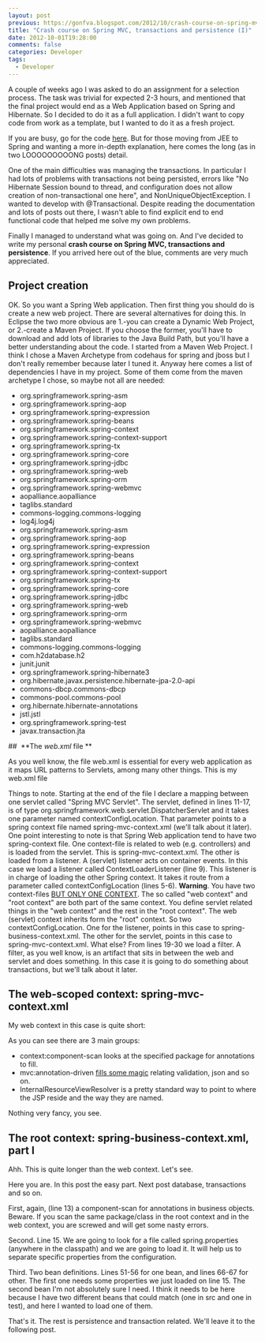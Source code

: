 ```yaml
---
layout: post
previous: https://gonfva.blogspot.com/2012/10/crash-course-on-spring-mvc-transactions.html
title: "Crash course on Spring MVC, transactions and persistence (I)"
date: 2012-10-01T19:28:00
comments: false
categories: Developer
tags:
  - Developer
---
```


A couple of weeks ago I was asked to do an assignment for a selection process. The task was trivial for expected 2-3 hours, and mentioned that the final project would end as a Web Application based on Spring and Hibernate. So I decided to do it as a full application. I didn't want to copy code from work as a template, but I wanted to do it as a fresh project.


If you are busy, go for the code [here](https://github.com/gonfva/assignments/tree/master/gfvQuoteJava). But for those moving from JEE to Spring and wanting a more in-depth explanation, here comes the long (as in two LOOOOOOOOONG posts) detail.

One of the main difficulties was managing the transactions. In particular I had lots of problems with transactions not being persisted, errors like "No Hibernate Session bound to thread, and configuration does not allow creation of non-transactional one here", and NonUniqueObjectException. I wanted to develop with @Transactional. Despite reading the documentation and lots of posts out there, I wasn't able to find explicit end to end functional code that helped me solve my own problems.


Finally I managed to understand what was going on. And I've decided to write my personal  **crash course on Spring MVC, transactions and persistence**. If you arrived here out of the blue, comments are very much appreciated.



## **Project creation**

OK. So you want a Spring Web application. Then first thing you should do is create a new web project. There are several alternatives for doing this. In Eclipse the two more obvious are 1.-you can create a Dynamic Web Project, or 2.-create a Maven Project. If you choose the former, you'll have to download and add lots of libraries to the Java Build Path, but you'll have a better understanding about the code. I started from a Maven Web Project. I think I chose a Maven Archetype from codehaus for spring and jboss but I don't really remember because later I tuned it.
Anyway here comes a list of dependencies I have in my project. Some of them come from the maven archetype I chose, so maybe not all are needed:

+ org.springframework.spring-asm
+ org.springframework.spring-aop
+ org.springframework.spring-expression
+ org.springframework.spring-beans
+ org.springframework.spring-context
+ org.springframework.spring-context-support
+ org.springframework.spring-tx
+ org.springframework.spring-core
+ org.springframework.spring-jdbc
+ org.springframework.spring-web
+ org.springframework.spring-orm
+ org.springframework.spring-webmvc
+ aopalliance.aopalliance
+ taglibs.standard
+ commons-logging.commons-logging
+ log4j.log4j
+ org.springframework.spring-asm
+ org.springframework.spring-aop
+ org.springframework.spring-expression
+ org.springframework.spring-beans
+ org.springframework.spring-context
+ org.springframework.spring-context-support
+ org.springframework.spring-tx
+ org.springframework.spring-core
+ org.springframework.spring-jdbc
+ org.springframework.spring-web
+ org.springframework.spring-orm
+ org.springframework.spring-webmvc
+ aopalliance.aopalliance
+ taglibs.standard
+ commons-logging.commons-logging
+ com.h2database.h2
+ junit.junit
+ org.springframework.spring-hibernate3
+ org.hibernate.javax.persistence.hibernate-jpa-2.0-api
+ commons-dbcp.commons-dbcp
+ commons-pool.commons-pool
+ org.hibernate.hibernate-annotations
+ jstl.jstl
+ org.springframework.spring-test
+ javax.transaction.jta

##  **The _web.xml_ file **

As you well know, the file web.xml is essential for every web application as it maps URL patterns to Servlets, among many other things. This is my web.xml file


<script src="https://gist.github.com/3811852.js?file=web.xml"></script>

Things to note. Starting at the end of the file I declare a mapping between one servlet called "Spring MVC Servlet". The servlet, defined in lines 11-17, is of type org.springframework.web.servlet.DispatcherServlet and it takes one parameter named contextConfigLocation. That parameter points to a spring context file named spring-mvc-context.xml (we'll talk about it later).
One point interesting to note is that Spring Web application tend to have two spring-context file. One context-file is related to web (e.g. controllers) and is loaded from the servlet. This is spring-mvc-context.xml.
The other is loaded from a listener. A (servlet) listener acts on container events. In this case we load a  listener called ContextLoaderListener (line 9). This listener is in charge of loading the other Spring context. It takes it route from a parameter called contextConfigLocation (lines 5-6).
 **Warning**. You have two context-files [BUT ONLY ONE CONTEXT](http://stackoverflow.com/questions/9227657/web-application-context-root-application-context-and-transaction-manager-setup#comment11620776_9227900). The so called "web context" and "root context" are both part of the same context. You define servlet related things in the "web context" and the rest in the "root context". The web (servlet) context inherits form the "root" context.
So two contextConfigLocation. One for the listener, points in this case to spring-business-context.xml. The other for the servlet, points in this case to spring-mvc-context.xml.
What else? From lines 19-30 we load a filter. A filter, as you well know, is an artifact that sits in between the web and servlet and does something. In this case it is going to do something about transactions, but we'll talk about it later.

## **The web-scoped context: spring-mvc-context.xml**

My web context in this case is quite short:


<script src="https://gist.github.com/3811852.js?file=spring-mvc-context.xml"></script> As you can see there are 3 main groups:

+ context:component-scan looks at the specified package for annotations to fill.
+ mvc:annotation-driven [fills some magic](http://stackoverflow.com/questions/3977973/whats-the-difference-between-mvcannotation-driven-and-contextannotation#comment4256810_3978283) relating validation, json and so on.
+ InternalResourceViewResolver is a pretty standard way to point to where the JSP reside and the way they are named.</li></ol>

Nothing very fancy, you see.


## The root context: spring-business-context.xml, part I

Ahh. This is quite longer than the web context. Let's see.


<script src="https://gist.github.com/3811852.js?file=spring-business-context.xml"></script> Here you are. In this post the easy part. Next post database, transactions and so on.


First, again, (line 13) a component-scan for annotations in business objects. Beware. If you scan the same package/class in the root context and in the web context, you are screwed and will get some nasty errors.


Second. Line 15. We are going to look for a file called spring.properties (anywhere in the classpath) and we are going to load it. It will help us to separate specific properties from the configuration.


Third. Two bean definitions. Lines 51-56 for one bean, and lines 66-67 for other. The first one needs some properties we just loaded on line 15. The second bean I'm not absolutely sure I need. I think it needs to be here because I have two different beans that could match (one in src and one in test), and here I wanted to load one of them.


That's it. The rest is persistence and transaction related. We'll leave it to the following post.
